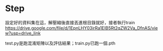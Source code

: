 # Step
設定好的資料集在這，解壓縮後直接丟進根目錄就好，接者執行train  
https://drive.google.com/file/d/1EpnLHY03irRa1EIB5Rt2qZW2Va_DfnAS/view?usp=drive_link

test.py是跑混淆矩陣以及評估結果；train.py已跑一個.pth
